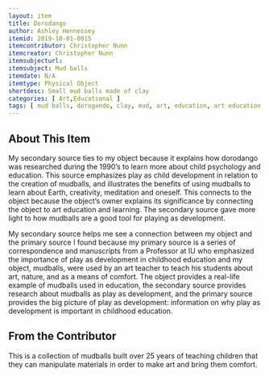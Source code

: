 ```yaml
---
layout: item
title: Dorodango
author: Ashley Hennessey
itemid: 2019-10-01-0015
itemcontributor: Christopher Nunn
itemcreator: Christopher Nunn
itemsubjecturl: 
itemsubject: Mud balls
itemdate: N/A
itemtype: Physical Object
shortdesc: Small mud balls made of clay 
categories: [ Art,Educational ]
tags: [ mud balls, dorogando, clay, mud, art, education, art education ]
---
```


## About This Item

My secondary source ties to my object because it explains how dorodango was researched during the 1990’s to learn more about child psychology and education. This source emphasizes play as child development in relation to the creation of mudballs, and illustrates the benefits of using mudballs to learn about Earth, creativity, meditation and oneself. This connects to the object because the object’s owner explains its significance by connecting the object to art education and learning. The secondary source gave more light to how mudballs are a good tool for playing as development. 

My secondary source helps me see a connection between my object and the primary source I found because my primary source is a series of correspondence and manuscripts from a Professor at IU who emphasized the importance of play as development in childhood education and my object, mudballs, were used by an art teacher to teach his students about art, nature, and as a means of comfort. The object provides a real-life example of mudballs used in education, the secondary source provides research about mudballs as play as development, and the primary source provides the big picture of play as development: information on why play as development is important in childhood education. 

## From the Contributor

This is a collection of mudballs built over 25 years of teaching children that they can manipulate materials in order to make art and bring them comfort.
